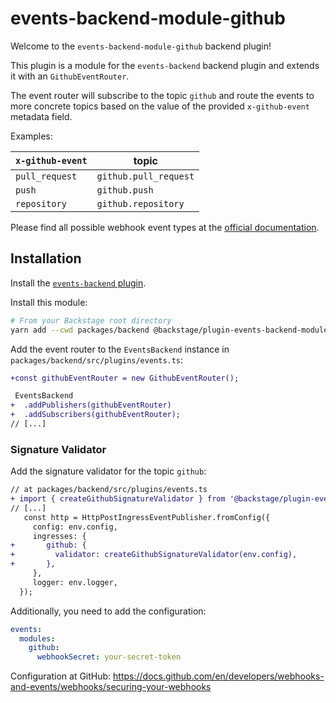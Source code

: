 # events-backend-module-github

Welcome to the `events-backend-module-github` backend plugin!

This plugin is a module for the `events-backend` backend plugin
and extends it with an `GithubEventRouter`.

The event router will subscribe to the topic `github`
and route the events to more concrete topics based on the value
of the provided `x-github-event` metadata field.

Examples:

| `x-github-event` | topic                 |
| ---------------- | --------------------- |
| `pull_request`   | `github.pull_request` |
| `push`           | `github.push`         |
| `repository`     | `github.repository`   |

Please find all possible webhook event types at the
[official documentation](https://docs.github.com/en/developers/webhooks-and-events/webhooks/webhook-events-and-payloads).

## Installation

Install the [`events-backend` plugin](../events-backend/README.md).

Install this module:

```bash
# From your Backstage root directory
yarn add --cwd packages/backend @backstage/plugin-events-backend-module-github
```

Add the event router to the `EventsBackend` instance in `packages/backend/src/plugins/events.ts`:

```diff
+const githubEventRouter = new GithubEventRouter();

 EventsBackend
+  .addPublishers(githubEventRouter)
+  .addSubscribers(githubEventRouter);
// [...]
```

### Signature Validator

Add the signature validator for the topic `github`:

```diff
// at packages/backend/src/plugins/events.ts
+ import { createGithubSignatureValidator } from '@backstage/plugin-events-backend-module-github';
// [...]
   const http = HttpPostIngressEventPublisher.fromConfig({
     config: env.config,
     ingresses: {
+       github: {
+         validator: createGithubSignatureValidator(env.config),
+       },
     },
     logger: env.logger,
  });
```

Additionally, you need to add the configuration:

```yaml
events:
  modules:
    github:
      webhookSecret: your-secret-token
```

Configuration at GitHub:
https://docs.github.com/en/developers/webhooks-and-events/webhooks/securing-your-webhooks
